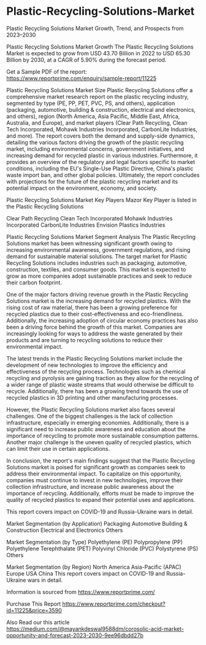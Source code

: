 # Plastic-Recycling-Solutions-Market
Plastic Recycling Solutions Market Growth, Trend, and Prospects from 2023–2030

Plastic Recycling Solutions Market Growth
The Plastic Recycling Solutions Market is expected to grow from USD 43.70 Billion in 2022 to USD 65.30 Billion by 2030, at a CAGR of 5.90% during the forecast period.

Get a Sample PDF of the report: https://www.reportprime.com/enquiry/sample-report/11225

Plastic Recycling Solutions Market Size
Plastic Recycling Solutions offer a comprehensive market research report on the plastic recycling industry, segmented by type (PE, PP, PET, PVC, PS, and others), application (packaging, automotive, building & construction, electrical and electronics, and others), region (North America, Asia Pacific, Middle East, Africa, Australia, and Europe), and market players (Clear Path Recycling, Clean Tech Incorporated, Mohawk Industries Incorporated, CarbonLite Industries, and more). The report covers both the demand and supply-side dynamics, detailing the various factors driving the growth of the plastic recycling market, including environmental concerns, government initiatives, and increasing demand for recycled plastic in various industries. Furthermore, it provides an overview of the regulatory and legal factors specific to market conditions, including the EU's Single-Use Plastic Directive, China's plastic waste import ban, and other global policies. Ultimately, the report concludes with projections for the future of the plastic recycling market and its potential impact on the environment, economy, and society.

Plastic Recycling Solutions Market Key Players
Mazor Key Player is listed in the Plastic Recycling Solutions

Clear Path Recycling
Clean Tech Incorporated
Mohawk Industries Incorporated
CarbonLite Industries
Envision Plastics Industries

Plastic Recycling Solutions Market Segment Analysis
The Plastic Recycling Solutions market has been witnessing significant growth owing to increasing environmental awareness, government regulations, and rising demand for sustainable material solutions. The target market for Plastic Recycling Solutions includes industries such as packaging, automotive, construction, textiles, and consumer goods. This market is expected to grow as more companies adopt sustainable practices and seek to reduce their carbon footprint.

One of the major factors driving revenue growth in the Plastic Recycling Solutions market is the increasing demand for recycled plastics. With the rising cost of raw material, there has been a growing preference for recycled plastics due to their cost-effectiveness and eco-friendliness. Additionally, the increasing adoption of circular economy practices has also been a driving force behind the growth of this market. Companies are increasingly looking for ways to address the waste generated by their products and are turning to recycling solutions to reduce their environmental impact.

The latest trends in the Plastic Recycling Solutions market include the development of new technologies to improve the efficiency and effectiveness of the recycling process. Technologies such as chemical recycling and pyrolysis are gaining traction as they allow for the recycling of a wider range of plastic waste streams that would otherwise be difficult to recycle. Additionally, there has been a growing trend towards the use of recycled plastics in 3D printing and other manufacturing processes.

However, the Plastic Recycling Solutions market also faces several challenges. One of the biggest challenges is the lack of collection infrastructure, especially in emerging economies. Additionally, there is a significant need to increase public awareness and education about the importance of recycling to promote more sustainable consumption patterns. Another major challenge is the uneven quality of recycled plastics, which can limit their use in certain applications.

In conclusion, the report's main findings suggest that the Plastic Recycling Solutions market is poised for significant growth as companies seek to address their environmental impact. To capitalize on this opportunity, companies must continue to invest in new technologies, improve their collection infrastructure, and increase public awareness about the importance of recycling. Additionally, efforts must be made to improve the quality of recycled plastics to expand their potential uses and applications.

This report covers impact on COVID-19 and Russia-Ukraine wars in detail.

Market Segmentation (by Application)
Packaging
Automotive
Building & Construction
Electrical and Electronics
Others

Market Segmentation (by Type)
Polyethylene (PE)
Polypropylene (PP)
Polyethylene Terephthalate (PET)
Polyvinyl Chloride (PVC)
Polystyrene (PS)
Others

Market Segmentation (by Region)
North America
Asia-Pacific (APAC)
Europe
USA
China
This report covers impact on COVID-19 and Russia-Ukraine wars in detail.

Information is sourced from https://www.reportprime.com/

Purchase This Report
https://www.reportprime.com/checkout?id=11225&price=3590

Also Read our this article
https://medium.com/@mayankdeswal9588dm/corosolic-acid-market-opportunity-and-forecast-2023-2030-9ee96dbdd27b
